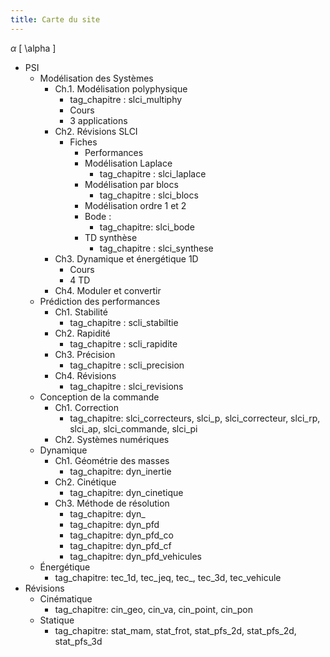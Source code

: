 ```yaml
---
title: Carte du site
---
```


$\alpha$
\[ \alpha \]
* PSI
  * Modélisation des Systèmes
    * Ch.1. Modélisation polyphysique
	  * tag_chapitre : slci_multiphy
	  * Cours
	  * 3 applications
	* Ch2. Révisions SLCI
	  * Fiches
	    * Performances
		* Modélisation Laplace
		  * tag_chapitre : slci_laplace
		* Modélisation par blocs
		  * tag_chapitre : slci_blocs
		* Modélisation ordre 1 et 2
		* Bode : 
		  * tag_chapitre: slci_bode
		* TD synthèse 
		  * tag_chapitre : slci_synthese
	* Ch3. Dynamique et énergétique 1D
	  * Cours
	  * 4 TD
    * Ch4. Moduler et convertir
  * Prédiction des performances
    * Ch1. Stabilité
	  - tag_chapitre : scli_stabiltie
	* Ch2. Rapidité
	  - tag_chapitre : scli_rapidite
	* Ch3. Précision
	  - tag_chapitre : scli_precision
	* Ch4. Révisions
	  - tag_chapitre : slci_revisions
  * Conception de la commande
    * Ch1. Correction
	  * tag_chapitre: slci_correcteurs, slci_p, slci_correcteur, slci_rp, slci_ap, slci_commande, slci_pi 
	* Ch2. Systèmes numériques
  * Dynamique
    * Ch1. Géométrie des masses
	  * tag_chapitre: dyn_inertie
	* Ch2. Cinétique
	  * tag_chapitre: dyn_cinetique
	* Ch3. Méthode de résolution 
	  * tag_chapitre: dyn_
	  * tag_chapitre: dyn_pfd
	  * tag_chapitre: dyn_pfd_co
	  * tag_chapitre: dyn_pfd_cf
	  * tag_chapitre: dyn_pfd_vehicules
  * Énergétique
    * tag_chapitre: tec_1d, tec_jeq, tec_, tec_3d, tec_vehicule
* Révisions 
  * Cinématique
    * tag_chapitre: cin_geo, cin_va, cin_point, cin_pon
  * Statique
    * tag_chapitre: stat_mam, stat_frot, stat_pfs_2d, stat_pfs_2d, stat_pfs_3d
